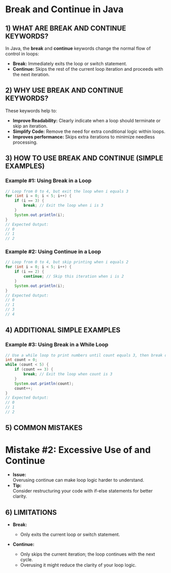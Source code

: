 # Break and Continue in Java

## 1) WHAT ARE BREAK AND CONTINUE KEYWORDS?
In Java, the **break** and **continue** keywords change the normal flow of control in loops:
- **Break:** Immediately exits the loop or switch statement.
- **Continue:** Skips the rest of the current loop iteration and proceeds with the next iteration.

## 2) WHY USE BREAK AND CONTINUE KEYWORDS?
These keywords help to:
- **Improve Readability:** Clearly indicate when a loop should terminate or skip an iteration.
- **Simplify Code:** Remove the need for extra conditional logic within loops.
- **Improves performance:** Skips extra iterations to minimize needless processing.

## 3) HOW TO USE BREAK AND CONTINUE (SIMPLE EXAMPLES)

### Example #1: Using Break in a Loop
```java
// Loop from 0 to 4, but exit the loop when i equals 3
for (int i = 0; i < 5; i++) {
    if (i == 3) {
        break; // Exit the loop when i is 3
    }
    System.out.println(i);
}
// Expected Output:
// 0
// 1
// 2
```

### Example #2: Using Continue in a Loop
```java
// Loop from 0 to 4, but skip printing when i equals 2
for (int i = 0; i < 5; i++) {
    if (i == 2) {
        continue; // Skip this iteration when i is 2
    }
    System.out.println(i);
}
// Expected Output:
// 0
// 1
// 3
// 4
```

## 4) ADDITIONAL SIMPLE EXAMPLES

### Example #3: Using Break in a While Loop
```java
// Use a while loop to print numbers until count equals 3, then break out of the loop
int count = 0;
while (count < 5) {
    if (count == 3) {
        break; // Exit the loop when count is 3
    }
    System.out.println(count);
    count++;
}
// Expected Output:
// 0
// 1
// 2
```

## 5) COMMON MISTAKES

# Mistake #2: Excessive Use of  and Continue
- **Issue:**  
  Overusing continue can make loop logic harder to understand.
- **Tip:**  
  Consider restructuring your code with if-else statements for better clarity.

## 6) LIMITATIONS

- **Break:**
    - Only exits the current loop or switch statement.

- **Continue:**
    - Only skips the current iteration; the loop continues with the next cycle.
    - Overusing it might reduce the clarity of your loop logic.

